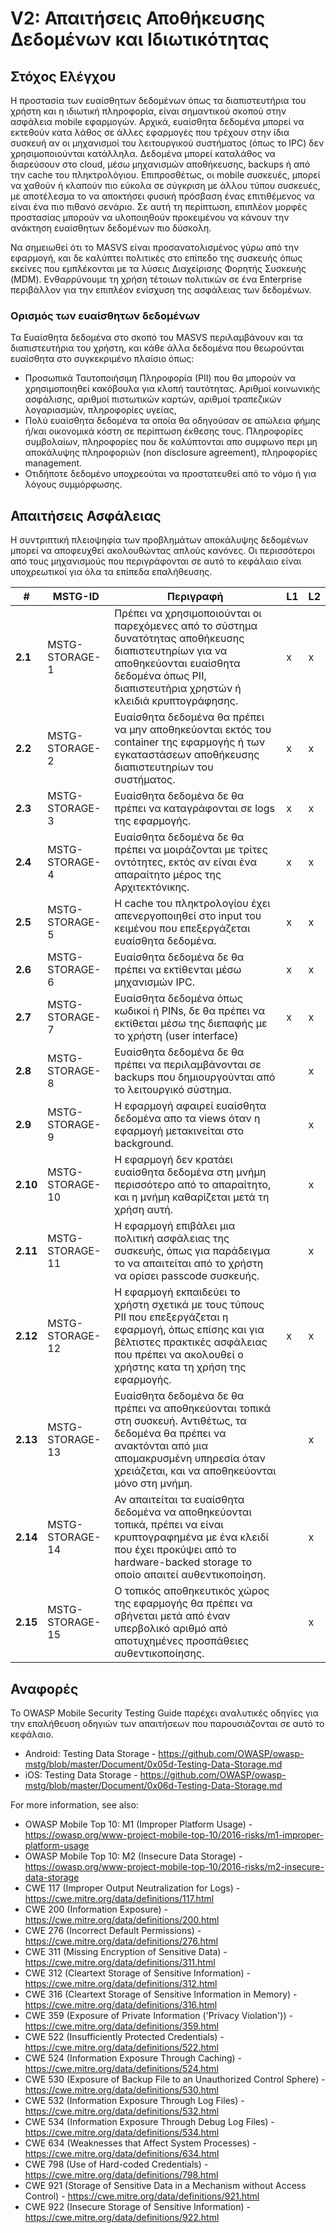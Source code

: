 # V2: Απαιτήσεις Αποθήκευσης Δεδομένων και Ιδιωτικότητας

## Στόχος Ελέγχου

Η προστασία των ευαίσθητων δεδομένων όπως τα διαπιστευτήρια του χρήστη και η ιδιωτική πληροφορία, είναι σημαντικού σκοπού στην ασφάλεια mobile εφαρμογών. Αρχικά, ευαίσθητα δεδομένα μπορεί να εκτεθούν κατα λάθος σε άλλες εφαρμογές που τρέχουν στην ίδια συσκευή αν οι μηχανισμοί του λειτουργικού συστήματος (όπως το IPC) δεν χρησιμοποιούνται κατάλληλα. Δεδομένα μπορεί καταλάθος να διαρεύσουν στο cloud, μέσω μηχανισμών αποθήκευσης, backups ή από την cache του πληκτρολόγιου. Επιπροσθέτως, οι mobile συσκευές, μπορεί να χαθούν ή κλαπούν πιο εύκολα σε σύγκριση με άλλου τύπου συσκευές, με αποτέλεσμα το να αποκτήσει φυσική πρόσβαση ένας επιτιθέμενος να είναι ένα πιο πιθανό σενάριο. Σε αυτή τη περίπτωση, επιπλέον μορφές προστασίας μπορούν να υλοποιηθούν προκειμένου να κάνουν την ανάκτηση ευαίσθητων δεδομένων πιο δύσκολη.

Να σημειωθεί ότι το MASVS είναι προσανατολισμένος γύρω από την εφαρμογή, και δε καλύπτει πολιτικές στο επίπεδο της συσκευής όπως εκείνες που εμπλέκονται με τα λύσεις Διαχείρισης Φορητής Συσκευής (MDM). Ενθαρρύνουμε τη χρήση τέτοιων πολιτικών σε ένα Enterprise περιβάλλον για την επιπλέον ενίσχυση της ασφάλειας των δεδομένων.

### Ορισμός των ευαίσθητων δεδομένων

Τα Ευαίσθητα δεδομένα στο σκοπό του MASVS περιλαμβάνουν και τα διαπιστευτήρια του χρήστη, και κάθε άλλα δεδομένα που θεωρούνται ευαίσθητα στο συγκεκριμένο πλαίσιο όπως:

- Προσωπικά Ταυτοποιήσιμη Πληροφορία (ΡΙΙ) που θα μπορούν να χρησιμοποιηθεί κακόβουλα για κλοπή ταυτότητας. Αριθμοί κοινωνικής ασφάλισης, αριθμοί πιστωτικών καρτών, αριθμοί τραπεζικών λογαριασμών, πληροφορίες υγείας,
- Πολύ ευαίσθητα δεδομένα τα οποία θα οδηγούσαν σε απώλεια φήμης ή/και οικονομικά κόστη σε περίπτωση έκθεσης τους. Πληροφορίες συμβολαίων, πληροφορίες που δε καλύπτονται απο συμφωνο περι μη αποκάλυψης πληροφοριών (non disclosure agreement), πληροφορίες management.
- Οτιδήποτε δεδομένο υποχρεούται να προστατευθεί από το νόμο ή για λόγους συμμόρφωσης.

<!-- \pagebreak -->
## Απαιτήσεις Ασφάλειας

Η συντριπτική πλειοψηφία των προβλημάτων αποκάλυψης δεδομένων μπορεί να αποφευχθεί ακολουθώντας απλούς κανόνες. Οι περισσότεροι από τους μηχανισμούς που περιγράφονται σε αυτό το κεφάλαιο είναι υποχρεωτικοί για όλα τα επίπεδα επαλήθευσης.

| # | MSTG-ID | Περιγραφή | L1 | L2 |
| -- | ---------- | ---------------------- | - | - |
| **2.1** | MSTG-STORAGE-1 | Πρέπει να χρησιμοποιούνται οι παρεχόμενες από το σύστημα δυνατότητας αποθήκευσης διαπιστευτηρίων για να αποθηκεύονται ευαίσθητα δεδομένα όπως PII, διαπιστευτήρια χρηστών ή κλειδιά κρυπτογράφησης. | x | x |
| **2.2** | MSTG-STORAGE-2 | Ευαίσθητα δεδομένα θα πρέπει να μην αποθηκεύονται εκτός του container της εφαρμογής ή των εγκαταστάσεων αποθήκευσης διαπιστευτηρίων του συστήματος. | x | x |
| **2.3** | MSTG-STORAGE-3 | Ευαίσθητα δεδομένα δε θα πρέπει να καταγράφονται σε logs της εφαρμογής. | x | x |
| **2.4** | MSTG-STORAGE-4 | Ευαίσθητα δεδομένα δε θα πρέπει να μοιράζονται με τρίτες οντότητες, εκτός αν είναι ένα απαραίτητο μέρος της Αρχιτεκτόνικης. | x | x |
| **2.5** | MSTG-STORAGE-5 | Η cache του πληκτρολογίου έχει απενεργοποιηθεί στο input του κειμένου που επεξεργάζεται ευαίσθητα δεδομένα. | x | x |
| **2.6** | MSTG-STORAGE-6 | Ευαίσθητα δεδομένα δε θα πρέπει να εκτίθενται μέσω μηχανισμών IPC. | x | x |
| **2.7** | MSTG-STORAGE-7 | Ευαίσθητα δεδομένα όπως κωδικοί ή PINs, δε θα πρέπει να εκτίθεται μέσω της διεπαφής με το χρήστη (user interface) | x | x |
| **2.8** | MSTG-STORAGE-8 | Ευαίσθητα δεδομένα δε θα πρέπει να περιλαμβάνονται σε backups που δημιουργούνται από το λειτουργικό σύστημα.|   | x |
| **2.9** | MSTG-STORAGE-9 | Η εφαρμογή αφαιρεί ευαίσθητα δεδομένα απο τα views όταν η εφαρμογή μετακινείται στο background. |  | x |
| **2.10** | MSTG-STORAGE-10 | Η εφαρμογή δεν κρατάει ευαίσθητα δεδομένα στη μνήμη περισσότερο από το απαραίτητο, και η μνήμη καθαρίζεται μετά τη χρήση αυτή. |  | x |
| **2.11** | MSTG-STORAGE-11 | Η εφαρμογή επιβάλει μια πολιτική ασφάλειας της συσκευής, όπως για παράδειγμα το να απαιτείται από το χρήστη να ορίσει passcode συσκευής. |  | x |
| **2.12** | MSTG-STORAGE-12 | Η εφαρμογή εκπαιδεύει το χρήστη σχετικά με τους τύπους PII που επεξεργάζεται η εφαρμογή, όπως επίσης και για βέλτιστες πρακτικές ασφάλειας που πρέπει να ακολουθεί ο χρήστης κατα τη χρήση της εφαρμογής. | x | x |
| **2.13** | MSTG-STORAGE-13 | Ευαίσθητα δεδομένα δε θα πρέπει να αποθηκεύονται τοπικά στη συσκευή. Αντιθέτως, τα δεδομένα θα πρέπει να ανακτόνται από μια απομακρυσμένη υπηρεσία όταν χρειάζεται, και να αποθηκεύονται μόνο στη μνήμη.|  | x |
| **2.14** | MSTG-STORAGE-14 | Αν απαιτείται τα ευαίσθητα δεδομένα να αποθηκεύονται τοπικά, πρέπει να είναι κρυπτογραφημένα με ένα κλειδί που έχει προκύψει από το hardware-backed storage το οποίο απαιτεί αυθεντικοποίηση. |  | x |
| **2.15** | MSTG-STORAGE-15 | Ο τοπικός αποθηκευτικός χώρος της εφαρμογής θα πρέπει να σβήνεται μετά από έναν υπερβολικό αριθμό από αποτυχημένες προσπάθειες αυθεντικοποίησης. |  | x |

## Αναφορές

Το OWASP Mobile Security Testing Guide παρέχει αναλυτικές οδηγίες για την επαλήθευση οδηγιών των απαιτήσεων που παρουσιάζονται σε αυτό το κεφάλαιο. 

- Android: Testing Data Storage - <https://github.com/OWASP/owasp-mstg/blob/master/Document/0x05d-Testing-Data-Storage.md>
- iOS: Testing Data Storage - <https://github.com/OWASP/owasp-mstg/blob/master/Document/0x06d-Testing-Data-Storage.md>

For more information, see also:

- OWASP Mobile Top 10: M1 (Improper Platform Usage) - <https://owasp.org/www-project-mobile-top-10/2016-risks/m1-improper-platform-usage>
- OWASP Mobile Top 10: M2 (Insecure Data Storage) - <https://owasp.org/www-project-mobile-top-10/2016-risks/m2-insecure-data-storage>
- CWE 117 (Improper Output Neutralization for Logs) - <https://cwe.mitre.org/data/definitions/117.html>
- CWE 200 (Information Exposure) - <https://cwe.mitre.org/data/definitions/200.html>
- CWE 276 (Incorrect Default Permissions) - <https://cwe.mitre.org/data/definitions/276.html>
- CWE 311 (Missing Encryption of Sensitive Data) - <https://cwe.mitre.org/data/definitions/311.html>
- CWE 312 (Cleartext Storage of Sensitive Information) - <https://cwe.mitre.org/data/definitions/312.html>
- CWE 316 (Cleartext Storage of Sensitive Information in Memory) - <https://cwe.mitre.org/data/definitions/316.html>
- CWE 359 (Exposure of Private Information ('Privacy Violation')) - <https://cwe.mitre.org/data/definitions/359.html>
- CWE 522 (Insufficiently Protected Credentials) - <https://cwe.mitre.org/data/definitions/522.html>
- CWE 524 (Information Exposure Through Caching) - <https://cwe.mitre.org/data/definitions/524.html>
- CWE 530 (Exposure of Backup File to an Unauthorized Control Sphere) - <https://cwe.mitre.org/data/definitions/530.html>
- CWE 532 (Information Exposure Through Log Files) - <https://cwe.mitre.org/data/definitions/532.html>
- CWE 534 (Information Exposure Through Debug Log Files) - <https://cwe.mitre.org/data/definitions/534.html>
- CWE 634 (Weaknesses that Affect System Processes) - <https://cwe.mitre.org/data/definitions/634.html>
- CWE 798 (Use of Hard-coded Credentials) - <https://cwe.mitre.org/data/definitions/798.html>
- CWE 921 (Storage of Sensitive Data in a Mechanism without Access Control) - <https://cwe.mitre.org/data/definitions/921.html>
- CWE 922 (Insecure Storage of Sensitive Information) - <https://cwe.mitre.org/data/definitions/922.html>
